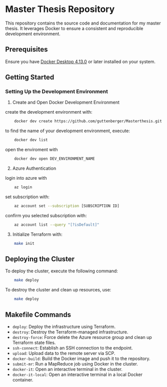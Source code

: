 # Master Thesis Repository
This repository contains the source code and documentation for my master thesis. It leverages Docker to ensure a consistent and reproducible development environment.

## Prerequisites
Ensure you have [Docker Desktop 4.13.0](https://docs.docker.com/desktop/) or later installed on your system.

## Getting Started
### Setting Up the Development Environment

1. Create and Open Docker Development Environment

create the development environment with:
```bash
    docker dev create https://github.com/guttenberger/Masterthesis.git
```
to find the name of your development environment, execute:
```bash
    docker dev list
```
open the enviroment with
```bash
    docker dev open DEV_ENVIRONMENT_NAME
```

2. Azure Authentication

login into azure with
```bash
    az login
```
set subscription with:
```bash
    az account set --subscription [SUBSCRIPTION ID]
```
confirm you selected subscription with:
```bash
    az account list --query "[?isDefault]"
```

3. Initialize Terraform with:

```bash
    make init
```

## Deploying the Cluster
To deploy the cluster, execute the following command:
```bash
    make deploy
```
To destroy the cluster and clean up resources, use:
```bash
    make deploy
```

## Makefile Commands
- `deploy`: Deploy the infrastructure using Terraform.
- `destroy`: Destroy the Terraform-managed infrastructure.
- `destroy-force`: Force delete the Azure resource group and clean up Terraform state files.
- `ssh-connect`: Establish an SSH connection to the endpoint.
- `upload`: Upload data to the remote server via SCP.
- `docker-build`: Build the Docker image and push it to the repository.
- `submit-mr`: Run a MapReduce job using Docker in the cluster.
- `docker-it`: Open an interactive terminal in the cluster.
- `docker-it-local`: Open an interactive terminal in a local Docker container.